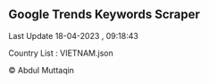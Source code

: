 

## Google Trends Keywords Scraper 
 
Last Update 18-04-2023 , 09:18:43

Country List :
VIETNAM.json



© Abdul Muttaqin 
